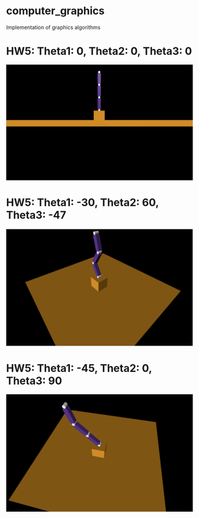 # computer_graphics
Implementation of graphics algorithms
# HW5: Theta1: 0, Theta2: 0, Theta3: 0
![](Robot_kinematics_HW5/results/0_0_0.png)
# HW5: Theta1: -30, Theta2: 60, Theta3: -47
![](Robot_kinematics_HW5/results/n30_60_n47.png)
# HW5: Theta1: -45, Theta2: 0, Theta3: 90
![](Robot_kinematics_HW5/results/n45_0_90.png)
